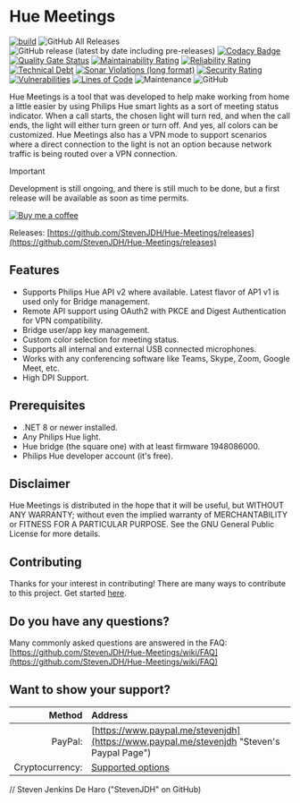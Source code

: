 # Hue Meetings

[![build](https://github.com/StevenJDH/Hue-Meetings/actions/workflows/dotnet-sonar-workflow.yml/badge.svg?branch=main)](https://github.com/StevenJDH/Hue-Meetings/actions/workflows/dotnet-sonar-workflow.yml)
![GitHub All Releases](https://img.shields.io/github/downloads/StevenJDH/Hue-Meetings/total)
![GitHub release (latest by date including pre-releases)](https://img.shields.io/github/v/release/StevenJDH/Hue-Meetings?include_prereleases)
[![Codacy Badge](https://app.codacy.com/project/badge/Grade/ef02e3c5d4e845159f03a3fc621b3395)](https://app.codacy.com/gh/StevenJDH/Hue-Meetings/dashboard?utm_source=gh&utm_medium=referral&utm_content=&utm_campaign=Badge_grade)
[![Quality Gate Status](https://sonarcloud.io/api/project_badges/measure?project=StevenJDH_Hue-Meetings&metric=alert_status)](https://sonarcloud.io/summary/new_code?id=StevenJDH_Hue-Meetings)
[![Maintainability Rating](https://sonarcloud.io/api/project_badges/measure?project=StevenJDH_Hue-Meetings&metric=sqale_rating)](https://sonarcloud.io/summary/new_code?id=StevenJDH_Hue-Meetings)
[![Reliability Rating](https://sonarcloud.io/api/project_badges/measure?project=StevenJDH_Hue-Meetings&metric=reliability_rating)](https://sonarcloud.io/summary/new_code?id=StevenJDH_Hue-Meetings)
[![Technical Debt](https://sonarcloud.io/api/project_badges/measure?project=StevenJDH_Hue-Meetings&metric=sqale_index)](https://sonarcloud.io/summary/new_code?id=StevenJDH_Hue-Meetings)
[![Sonar Violations (long format)](https://img.shields.io/sonar/violations/StevenJDH_Hue-Meetings?format=long&server=https%3A%2F%2Fsonarcloud.io)](https://sonarcloud.io/dashboard?id=StevenJDH_Hue-Meetings)
[![Security Rating](https://sonarcloud.io/api/project_badges/measure?project=StevenJDH_Hue-Meetings&metric=security_rating)](https://sonarcloud.io/summary/new_code?id=StevenJDH_Hue-Meetings)
[![Vulnerabilities](https://sonarcloud.io/api/project_badges/measure?project=StevenJDH_Hue-Meetings&metric=vulnerabilities)](https://sonarcloud.io/summary/new_code?id=StevenJDH_Hue-Meetings)
[![Lines of Code](https://sonarcloud.io/api/project_badges/measure?project=StevenJDH_Hue-Meetings&metric=ncloc)](https://sonarcloud.io/summary/new_code?id=StevenJDH_Hue-Meetings)
![Maintenance](https://img.shields.io/maintenance/yes/2024)
![GitHub](https://img.shields.io/github/license/StevenJDH/Hue-Meetings)

Hue Meetings is a tool that was developed to help make working from home a little easier by using Philips Hue smart lights as a sort of meeting status indicator. When a call starts, the chosen light will turn red, and when the call ends, the light will either turn green or turn off. And yes, all colors can be customized. Hue Meetings also has a VPN mode to support scenarios where a direct connection to the light is not an option because network traffic is being routed over a VPN connection. 

> [!IMPORTANT]  
> Development is still ongoing, and there is still much to be done, but a first release will be available as soon as time permits.

[![Buy me a coffee](https://img.shields.io/static/v1?label=Buy%20me%20a&message=coffee&color=important&style=flat&logo=buy-me-a-coffee&logoColor=white)](https://www.buymeacoffee.com/stevenjdh)

Releases: [https://github.com/StevenJDH/Hue-Meetings/releases](https://github.com/StevenJDH/Hue-Meetings/releases)

## Features
* Supports Philips Hue API v2 where available. Latest flavor of AP1 v1 is used only for Bridge management.
* Remote API support using OAuth2 with PKCE and Digest Authentication for VPN compatibility.
* Bridge user/app key management.
* Custom color selection for meeting status.
* Supports all internal and external USB connected microphones.
* Works with any conferencing software like Teams, Skype, Zoom, Google Meet, etc. 
* High DPI Support.

## Prerequisites
* .NET 8 or newer installed.
* Any Philips Hue light.
* Hue bridge (the square one) with at least firmware 1948086000.
* Philips Hue developer account (it's free).

## Disclaimer
Hue Meetings is distributed in the hope that it will be useful, but WITHOUT ANY WARRANTY; without even the implied warranty of MERCHANTABILITY or FITNESS FOR A PARTICULAR PURPOSE. See the GNU General Public License for more details.

## Contributing
Thanks for your interest in contributing! There are many ways to contribute to this project. Get started [here](https://github.com/StevenJDH/.github/blob/main/docs/CONTRIBUTING.md).

## Do you have any questions?
Many commonly asked questions are answered in the FAQ:
[https://github.com/StevenJDH/Hue-Meetings/wiki/FAQ](https://github.com/StevenJDH/Hue-Meetings/wiki/FAQ)

## Want to show your support?

|Method          | Address                                                                                   |
|---------------:|:------------------------------------------------------------------------------------------|
|PayPal:         | [https://www.paypal.me/stevenjdh](https://www.paypal.me/stevenjdh "Steven's Paypal Page") |
|Cryptocurrency: | [Supported options](https://github.com/StevenJDH/StevenJDH/wiki/Donate-Cryptocurrency)    |


// Steven Jenkins De Haro ("StevenJDH" on GitHub)

